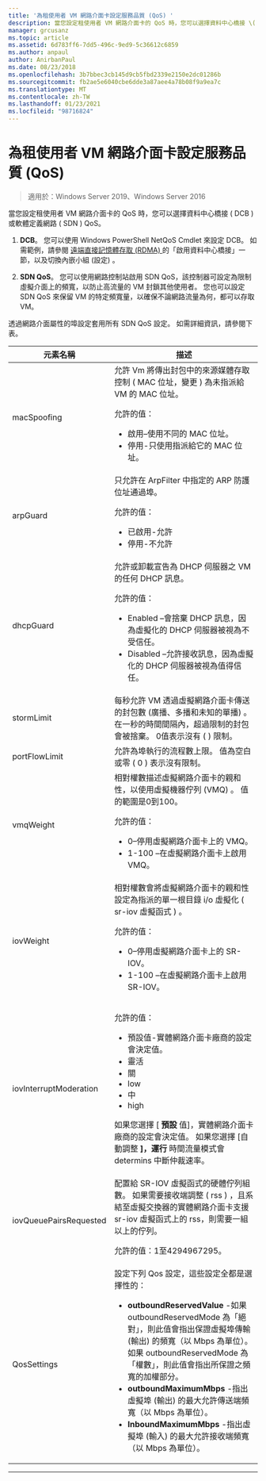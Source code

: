 ```yaml
---
title: '為租使用者 VM 網路介面卡設定服務品質 (QoS) '
description: 當您設定租使用者 VM 網路介面卡的 QoS 時，您可以選擇資料中心橋接 \( DCB \) 或軟體定義網路 \( SDN \) QoS。
manager: grcusanz
ms.topic: article
ms.assetid: 6d783ff6-7dd5-496c-9ed9-5c36612c6859
ms.author: anpaul
author: AnirbanPaul
ms.date: 08/23/2018
ms.openlocfilehash: 3b7bbec3cb145d9cb5fbd2339e2150e2dc01286b
ms.sourcegitcommit: fb2ae5e6040cbe6dde3a87aee4a78b08f9a9ea7c
ms.translationtype: MT
ms.contentlocale: zh-TW
ms.lasthandoff: 01/23/2021
ms.locfileid: "98716824"
---
```

# <a name="configure-quality-of-service-qos-for-a-tenant-vm-network-adapter"></a>為租使用者 VM 網路介面卡設定服務品質 (QoS) 

>適用於：Windows Server 2019、Windows Server 2016

當您設定租使用者 VM 網路介面卡的 QoS 時，您可以選擇資料中心橋接 \( DCB \) 或軟體定義網路 \( SDN \) QoS。

1.    **DCB**。 您可以使用 Windows PowerShell NetQoS Cmdlet 來設定 DCB。 如需範例，請參閱 [遠端直接記憶體存取 (RDMA) ](../../../virtualization/hyper-v-virtual-switch/RDMA-and-Switch-Embedded-Teaming.md)的「啟用資料中心橋接」一節，以及切換內嵌小組 (設定) 。

2.    **SDN QoS**。 您可以使用網路控制站啟用 SDN QoS，該控制器可設定為限制虛擬介面上的頻寬，以防止高流量的 VM 封鎖其他使用者。  您也可以設定 SDN QoS 來保留 VM 的特定頻寬量，以確保不論網路流量為何，都可以存取 VM。

透過網路介面屬性的埠設定套用所有 SDN QoS 設定。 如需詳細資訊，請參閱下表。

|元素名稱|描述|
|------------|-----------|
|macSpoofing| 允許 Vm 將傳出封包中的來源媒體存取控制 \( MAC 位址，變更 \) 為未指派給 VM 的 MAC 位址。<p>允許的值：<ul><li>啟用–使用不同的 MAC 位址。</li><li>停用-只使用指派給它的 MAC 位址。</li></ul>|
|arpGuard| 只允許在 ArpFilter 中指定的 ARP 防護位址通過埠。<p>允許的值：<ul><li>已啟用-允許</li><li>停用-不允許</li></ul>|
|dhcpGuard| 允許或卸載宣告為 DHCP 伺服器之 VM 的任何 DHCP 訊息。 <p>允許的值：<ul><li>Enabled –會捨棄 DHCP 訊息，因為虛擬化的 DHCP 伺服器被視為不受信任。</li><li>Disabled –允許接收訊息，因為虛擬化的 DHCP 伺服器被視為值得信任。</li></ul>|
|stormLimit| 每秒允許 VM 透過虛擬網路介面卡傳送的封包數 (廣播、多播和未知的單播) 。 在一秒的時間間隔內，超過限制的封包會被捨棄。 0值表示沒有 \( \) 限制。|
|portFlowLimit| 允許為埠執行的流程數上限。 值為空白或零 \( 0 \) 表示沒有限制。 |
|vmqWeight| 相對權數描述虛擬網路介面卡的親和性，以使用虛擬機器佇列 (VMQ) 。 值的範圍是0到100。<p>允許的值：<ul><li>0–停用虛擬網路介面卡上的 VMQ。</li><li>1-100 –在虛擬網路介面卡上啟用 VMQ。</li></ul>|
|iovWeight| 相對權數會將虛擬網路介面卡的親和性設定為指派的單一根目錄 i/o 虛擬化 \( sr-iov 虛擬函式 \) 。 <p>允許的值：<ul><li>0–停用虛擬網路介面卡上的 SR-IOV。</li><li>1-100 –在虛擬網路介面卡上啟用 SR-IOV。</li></ul>|
|iovInterruptModeration|<p>允許的值：<ul><li>預設值-實體網路介面卡廠商的設定會決定值。</li><li>靈活 </li><li>關 </li><li>low</li><li>中</li><li>high</li></ul><p>如果您選擇 [ **預設** 值]，實體網路介面卡廠商的設定會決定值。  如果您選擇 [自動調整 **]，運行** 時間流量模式會 determins 中斷仲裁速率。|
|iovQueuePairsRequested| 配置給 SR-IOV 虛擬函式的硬體佇列組數。 如果需要接收端調整 \( rss \) ，且系結至虛擬交換器的實體網路介面卡支援 sr-iov 虛擬函式上的 rss，則需要一組以上的佇列。 <p>允許的值：1至4294967295。|
|QosSettings| 設定下列 Qos 設定，這些設定全都是選擇性的： <ul><li>**outboundReservedValue** -如果 outboundReservedMode 為「絕對」，則此值會指出保證虛擬埠傳輸 (輸出) 的頻寬（以 Mbps 為單位）。 如果 outboundReservedMode 為「權數」，則此值會指出所保證之頻寬的加權部分。</li><li>**outboundMaximumMbps** -指出虛擬埠 (輸出) 的最大允許傳送端頻寬（以 Mbps 為單位）。</li><li>**InboundMaximumMbps** -指出虛擬埠 (輸入) 的最大允許接收端頻寬（以 Mbps 為單位）。</li></ul> |

---